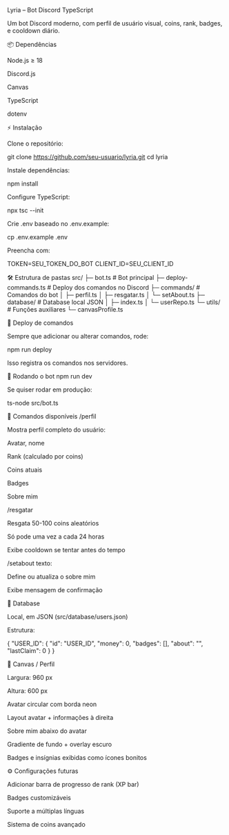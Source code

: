 Lyria – Bot Discord TypeScript

Um bot Discord moderno, com perfil de usuário visual, coins, rank, badges, e cooldown diário.

📦 Dependências

Node.js
 ≥ 18

Discord.js

Canvas

TypeScript

dotenv

⚡ Instalação

Clone o repositório:

git clone https://github.com/seu-usuario/lyria.git
cd lyria


Instale dependências:

npm install


Configure TypeScript:

npx tsc --init


Crie .env baseado no .env.example:

cp .env.example .env


Preencha com:

TOKEN=SEU_TOKEN_DO_BOT
CLIENT_ID=SEU_CLIENT_ID

🛠 Estrutura de pastas
src/
├─ bot.ts                 # Bot principal
├─ deploy-commands.ts     # Deploy dos comandos no Discord
├─ commands/              # Comandos do bot
│  ├─ perfil.ts
│  ├─ resgatar.ts
│  └─ setAbout.ts
├─ database/              # Database local JSON
│  ├─ index.ts
│  └─ userRepo.ts
└─ utils/                 # Funções auxiliares
   └─ canvasProfile.ts

🚀 Deploy de comandos

Sempre que adicionar ou alterar comandos, rode:

npm run deploy


Isso registra os comandos nos servidores.

🤖 Rodando o bot
npm run dev


Se quiser rodar em produção:

ts-node src/bot.ts

💬 Comandos disponíveis
/perfil

Mostra perfil completo do usuário:

Avatar, nome

Rank (calculado por coins)

Coins atuais

Badges

Sobre mim

/resgatar

Resgata 50-100 coins aleatórios

Só pode uma vez a cada 24 horas

Exibe cooldown se tentar antes do tempo

/setabout texto:<texto>

Define ou atualiza o sobre mim

Exibe mensagem de confirmação

💾 Database

Local, em JSON (src/database/users.json)

Estrutura:

{
  "USER_ID": {
    "id": "USER_ID",
    "money": 0,
    "badges": [],
    "about": "",
    "lastClaim": 0
  }
}

🎨 Canvas / Perfil

Largura: 960 px

Altura: 600 px

Avatar circular com borda neon

Layout avatar + informações à direita

Sobre mim abaixo do avatar

Gradiente de fundo + overlay escuro

Badges e insígnias exibidas como ícones bonitos

⚙ Configurações futuras

Adicionar barra de progresso de rank (XP bar)

Badges customizáveis

Suporte a múltiplas línguas

Sistema de coins avançado